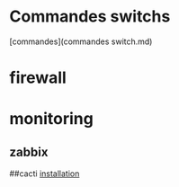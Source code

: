 # Commandes switchs
[commandes](commandes switch.md)
# firewall

# monitoring
## zabbix

##cacti
[installation](cacti.md)
